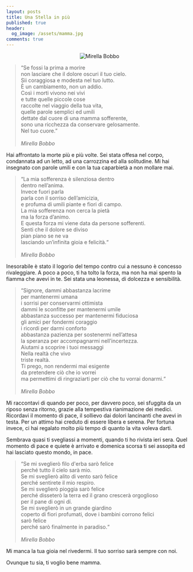 ```yaml
---
layout: posts
title: Una Stella in più
published: true
header:
  og_image: /assets/mamma.jpg
comments: true
---
```

<center><img title="Mirella Bobbo" src="{{ site.url }}/assets/mamma.jpg"/></center>

>“Se fossi la prima a morire <br/>
non lasciare che il dolore oscuri il tuo cielo.<br/>
Sii coraggiosa e modesta nel tuo lutto.<br/>
È un cambiamento, non un addio.<br/>
Così i morti vivono nei vivi<br/>
e tutte quelle piccole cose<br/>
raccolte nel viaggio della tua vita,<br/>
quelle parole semplici ed umili<br/>
dettate dal cuore di una mamma sofferente,<br/>
sono una ricchezza da conservare gelosamente.<br/>
Nel tuo cuore.”<br/><br/>
_Mirella Bobbo_

Hai affrontato la morte più e più volte. Sei stata offesa nel corpo, condannata ad un letto, ad una carrozzina ed alla solitudine.
Mi hai insegnato con parole umili e con la tua caparbietà a non mollare mai.

>“La mia sofferenza è silenziosa dentro<br/>
dentro nell’anima.<br/>
Invece fuori parla<br/>
parla con il sorriso dell’amicizia,<br/>
e profuma di umili piante e fiori di campo.<br/>
La mia sofferenza non cerca la pietà<br/>
ma la forza d’animo.<br/>
E questa forza mi viene data da persone sofferenti.<br/>
Senti che il dolore se diviso<br/>
pian piano se ne va<br/>
lasciando un’infinita gioia e felicità.“<br/><br/>
_Mirella Bobbo_

Inesorabile è stato il logorio del tempo contro cui a nessuno è concesso rivaleggiare. A poco a poco, ti ha tolto la forza, ma non ha mai spento la fiamma che avevi in te. Sei stata una leonessa, di dolcezza e sensibilità.

>“Signore, dammi abbastanza lacrime<br/>
per mantenermi umana<br/>
i sorrisi per conservarmi ottimista<br/>
dammi le sconfitte per mantenermi umile<br/>
abbastanza successo per mantenermi fiduciosa<br/>
gli amici per fondermi coraggio<br/>
i ricordi per darmi conforto<br/>
abbastanza pazienza per sostenermi nell’attesa<br/>
la speranza per accompagnarmi nell’incertezza.<br/>
Aiutami a scoprire i tuoi messaggi<br/>
Nella realtà che vivo <br/>
triste realtà.<br/>
Ti prego, non rendermi mai esigente<br/>
da pretendere ciò che io vorrei<br/>
ma permettimi di ringraziarti per ciò che tu vorrai donarmi.“<br/><br/>
_Mirella Bobbo_

Mi raccontavi di quando per poco, per davvero poco, sei sfuggita da un riposo senza ritorno, grazie alla tempestiva rianimazione dei medici.
Ricordavi il momento di pace, il sollievo dai dolori lancinanti che avevi in testa. Per un attimo hai creduto di essere libera e serena. Per fortuna invece, ci hai regalato molto più tempo di quanto la vita voleva darti.

Sembrava quasi ti svegliassi a momenti, quando ti ho rivista ieri sera.
Quel momento di pace e quiete è arrivato e domenica scorsa ti sei assopita ed hai lasciato questo mondo, in pace.

>“Se mi sveglierò filo d'erba sarò felice<br/>
perché tutto il cielo sarà mio.<br/>
Se mi sveglierò alito di vento sarò felice<br/>
perché sentirete il mio respiro.<br/>
Se mi sveglierò pioggia sarò felice<br/>
perché disseterò la terra ed il grano crescerà orgoglioso<br/>
per il pane di ogni dí.<br/>
Se mi sveglierò in un grande giardino<br/>
coperto di fiori profumati, dove i bambini corrono felici<br/>
sarò felice<br/>
perché sarò finalmente in paradiso.“<br/><br/>
_Mirella Bobbo_

Mi manca la tua gioia nel rivedermi. Il tuo sorriso sarà sempre con noi.

Ovunque tu sia, ti voglio bene mamma.

